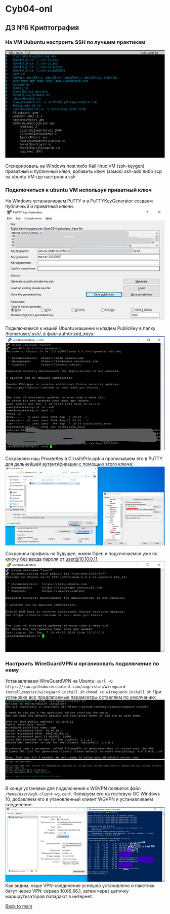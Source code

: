 # Cyb04-onl

## ДЗ №6 Криптография

### На VM Uubuntu настроить SSH по лучшим практикам

![ssh_config](pic1.png)

Сгенерировать на Windows host либо Kali linux VM (ssh-keygen) приватный и публичный ключ, добавить ключ (замок) ssh-add либо scp на ubuntu VM где настроили ssh

### Подключиться к ubuntu VM используя приватный ключ

На Windows устанавливаем PuTTY и в PuTTYKeyGenerator создаем публичный и приватный ключи.
![PuTTYKeyGen](pic2.png)

Подключаемся к нашей Ubuntu машинке и кладем PublicKey в пaпку /home/user/.ssh/, в файл authorized_keys:
![authorized_keys](pic3.png)

Сохраняем наш PrivateKey в C:\ssh\Priv.ppk и прописываем его в PuTTY для дальнейшей аутентификации с помощью этого ключа:
![authorized_keys](pic4.png)

Сохранили профиль на будущее, жмем Open и подключаемся уже по ключу без ввода пароля от user@10.10.0.11:
![authorized_keys](pic5.png)

### Настроить WireGuardVPN и организовать подключение по нему

Устанавливаем WireGuardVPN на Ubuntu:
` curl -O https://raw.githubusercontent.com/angristan/wireguard-install/master/wireguard-install.sh `
`chmod +x wireguard-install.sh`
При установке все предлагаемые парамсетры оставляем по умолчанию:
![wireguard1](pic6.png)
![wireguard2](pic7.png)

В конце установки для подключения к WGVPN появился файл `/home/user/wg0-client-wg.conf`. Копируем его на гостевую ОС Windows 10, добавляем его в утановленный клиент WGVPN и устанавливаем соединение:
![wireguard3](pic8.png)
Как видим, наше VPN-соединение успешно установлено и пакетики бегут через VPN-сервер 10.66.66.1, затем через цепочку маршрутизаторов попадают в интернет.


[Back to main](https://github.com/andreyklass94/Cyb04/tree/main)